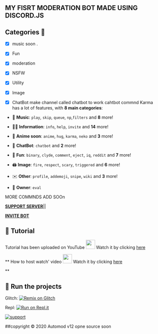 ## MY FISRT MODERATION BOT MADE USING DISCORD.JS 

## Categories 📑

- [x] music soon .

- [x] Fun

- [x] moderation

- [x] NSFW

- [x] Utility

- [X] Image

- [X] ChatBot 
make channel called chatbot to work cahtbot commnd
Karma has a lot of features, with **8 main categories**:

*   🎵 **Music**: `play`, `skip`, `queue`, `np`,`filters` and **8** more! 

*   👩‍💼 **Information**: `info`, `help`, `invite` and **14** more! 

*   🚓 **Anime soon**: `anime`, `hug`, `karma`, `neko` and **3** more! 

*   🤖 **ChatBot**: `chatbot` and **2** more! 

*   👻 **Fun**: `binary`, `clyde`, `comment`, `eject`, `iq`, `reddit` and **7** more!

*   🖨️ **Image**: `fire`, `respect`, `scary`, `triggered` and **6** more! 

*   ✉️ **Other**: `profile`, `addemoji`, `snipe`, `wiki` and **3** more!

*   👑 **Owner**: `eval`


MORE COMMNDS ADD SOOn 

**[SUPPORT SERVER](https://dsc.gg/kmdevs)**||

**[INVITE BOT](https://discord.com/api/oauth2/authorize?client_id=744597377406599188&permissions=8&scope=bot)**



## 📝 Tutorial

Tutorial has been uploaded on YouTube <img src="https://www.youtube.com/about/static/svgs/icons/brand-resources/YouTube_icon_full-color.svg?cache=f2ec7a5" width="30px"> Watch it by clicking [here](https://youtu.be/TXzZABndSj8)

** How to host watch' video <img src="https://www.youtube.com/about/static/svgs/icons/brand-resources/YouTube_icon_full-color.svg?cache=f2ec7a5" width="30px"> Watch it by clicking [here](https://youtu.be/NlCufWQUL54)


**

## 💨 Run the projects

Glitch: [![Remix on Glitch](https://cdn.glitch.com/2703baf2-b643-4da7-ab91-7ee2a2d00b5b%2Fremix-button.svg)](https://glitch.com/edit/#!/import/github/Khanmanan/automod-bot)

Repl: [![Run on Repl.it](https://repl.it/badge/github/Khanmanan/automod-bot)](https://repl.it/github/Khanmanan/automod-bot)

[![support](https://discordapp.com/api/guilds/787315610102530048/embed.png?style=banner2)](https://dsc.gg/kmdevs)

##copyright ©️ 2020 Automod v12 opne source soon